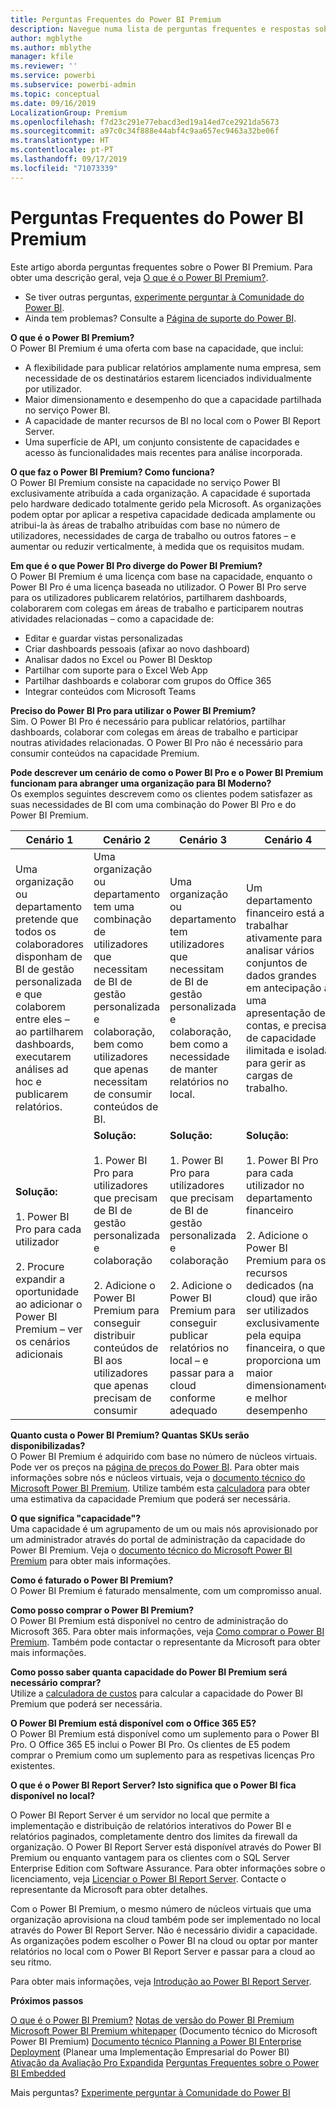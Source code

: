 ```yaml
---
title: Perguntas Frequentes do Power BI Premium
description: Navegue numa lista de perguntas frequentes e respostas sobre a oferta Power BI Premium.
author: mgblythe
ms.author: mblythe
manager: kfile
ms.reviewer: ''
ms.service: powerbi
ms.subservice: powerbi-admin
ms.topic: conceptual
ms.date: 09/16/2019
LocalizationGroup: Premium
ms.openlocfilehash: f7d23c291e77ebacd3ed19a14ed7ce2921da5673
ms.sourcegitcommit: a97c0c34f888e44abf4c9aa657ec9463a32be06f
ms.translationtype: HT
ms.contentlocale: pt-PT
ms.lasthandoff: 09/17/2019
ms.locfileid: "71073339"
---
```

# <a name="power-bi-premium-faq"></a>Perguntas Frequentes do Power BI Premium

Este artigo aborda perguntas frequentes sobre o Power BI Premium. Para obter uma descrição geral, veja [O que é o Power BI Premium?](service-premium-what-is.md).

* Se tiver outras perguntas, [experimente perguntar à Comunidade do Power BI](http://community.powerbi.com/).
* Ainda tem problemas? Consulte a [Página de suporte do Power BI](https://powerbi.microsoft.com/support/).

**O que é o Power BI Premium?**  
O Power BI Premium é uma oferta com base na capacidade, que inclui:

* A flexibilidade para publicar relatórios amplamente numa empresa, sem necessidade de os destinatários estarem licenciados individualmente por utilizador.
* Maior dimensionamento e desempenho do que a capacidade partilhada no serviço Power BI.
* A capacidade de manter recursos de BI no local com o Power BI Report Server.
* Uma superfície de API, um conjunto consistente de capacidades e acesso às funcionalidades mais recentes para análise incorporada.

**O que faz o Power BI Premium? Como funciona?**  
O Power BI Premium consiste na capacidade no serviço Power BI exclusivamente atribuída a cada organização. A capacidade é suportada pelo hardware dedicado totalmente gerido pela Microsoft. As organizações podem optar por aplicar a respetiva capacidade dedicada amplamente ou atribui-la às áreas de trabalho atribuídas com base no número de utilizadores, necessidades de carga de trabalho ou outros fatores – e aumentar ou reduzir verticalmente, à medida que os requisitos mudam.

**Em que é o que Power BI Pro diverge do Power BI Premium?**  
O Power BI Premium é uma licença com base na capacidade, enquanto o Power BI Pro é uma licença baseada no utilizador. O Power BI Pro serve para os utilizadores publicarem relatórios, partilharem dashboards, colaborarem com colegas em áreas de trabalho e participarem noutras atividades relacionadas – como a capacidade de:

* Editar e guardar vistas personalizadas
* Criar dashboards pessoais (afixar ao novo dashboard)
* Analisar dados no Excel ou Power BI Desktop
* Partilhar com suporte para o Excel Web App
* Partilhar dashboards e colaborar com grupos do Office 365
* Integrar conteúdos com Microsoft Teams

**Preciso do Power BI Pro para utilizar o Power BI Premium?**  
Sim. O Power BI Pro é necessário para publicar relatórios, partilhar dashboards, colaborar com colegas em áreas de trabalho e participar noutras atividades relacionadas. O Power BI Pro não é necessário para consumir conteúdos na capacidade Premium.

**Pode descrever um cenário de como o Power BI Pro e o Power BI Premium funcionam para abranger uma organização para BI Moderno?**  
Os exemplos seguintes descrevem como os clientes podem satisfazer as suas necessidades de BI com uma combinação do Power BI Pro e do Power BI Premium.

| Cenário 1 | Cenário 2 | Cenário 3 | Cenário 4 |
| --- | --- | --- | --- |
| Uma organização ou departamento pretende que todos os colaboradores disponham de BI de gestão personalizada e que colaborem entre eles – ao partilharem dashboards, executarem análises ad hoc e publicarem relatórios. | Uma organização ou departamento tem uma combinação de utilizadores que necessitam de BI de gestão personalizada e colaboração, bem como utilizadores que apenas necessitam de consumir conteúdos de BI. | Uma organização ou departamento tem utilizadores que necessitam de BI de gestão personalizada e colaboração, bem como a necessidade de manter relatórios no local. | Um departamento financeiro está a trabalhar ativamente para analisar vários conjuntos de dados grandes em antecipação a uma apresentação de contas, e precisa de capacidade ilimitada e isolada para gerir as cargas de trabalho. |
| **Solução:**<br/><br/>1. Power BI Pro para cada utilizador<br/><br/>2. Procure expandir a oportunidade ao adicionar o Power BI Premium – ver os cenários adicionais |**Solução:**<br/><br/>1. Power BI Pro para utilizadores que precisam de BI de gestão personalizada e colaboração<br/><br/>2. Adicione o Power BI Premium para conseguir distribuir conteúdos de BI aos utilizadores que apenas precisam de consumir |**Solução:**<br/><br/>1. Power BI Pro para utilizadores que precisam de BI de gestão personalizada e colaboração<br/><br/>2. Adicione o Power BI Premium para conseguir publicar relatórios no local – e passar para a cloud conforme adequado |**Solução:**<br/><br/>1. Power BI Pro para cada utilizador no departamento financeiro<br/><br/>2. Adicione o Power BI Premium para os recursos dedicados (na cloud) que irão ser utilizados exclusivamente pela equipa financeira, o que proporciona um maior dimensionamento e melhor desempenho |

**Quanto custa o Power BI Premium? Quantas SKUs serão disponibilizadas?**  
O Power BI Premium é adquirido com base no número de núcleos virtuais. Pode ver os preços na [página de preços do Power BI](https://powerbi.microsoft.com/pricing/). Para obter mais informações sobre nós e núcleos virtuais, veja o [documento técnico do Microsoft Power BI Premium](https://aka.ms/pbipremiumwhitepaper). Utilize também esta [calculadora](https://powerbi.microsoft.com/calculator/) para obter uma estimativa da capacidade Premium que poderá ser necessária.

**O que significa "capacidade"?**  
Uma capacidade é um agrupamento de um ou mais nós aprovisionado por um administrador através do portal de administração da capacidade do Power BI Premium. Veja o [documento técnico do Microsoft Power BI Premium](https://aka.ms/pbipremiumwhitepaper) para obter mais informações.

**Como é faturado o Power BI Premium?**  
O Power BI Premium é faturado mensalmente, com um compromisso anual.

**Como posso comprar o Power BI Premium?**  
O Power BI Premium está disponível no centro de administração do Microsoft 365. Para obter mais informações, veja [Como comprar o Power BI Premium](service-admin-premium-purchase.md). Também pode contactar o representante da Microsoft para obter mais informações.

**Como posso saber quanta capacidade do Power BI Premium será necessário comprar?**  
Utilize a [calculadora de custos](https://powerbi.microsoft.com/calculator/) para calcular a capacidade do Power BI Premium que poderá ser necessária.

**O Power BI Premium está disponível com o Office 365 E5?**  
O Power BI Premium está disponível como um suplemento para o Power BI Pro. O Office 365 E5 inclui o Power BI Pro. Os clientes de E5 podem comprar o Premium como um suplemento para as respetivas licenças Pro existentes.

**O que é o Power BI Report Server? Isto significa que o Power BI fica disponível no local?**

O Power BI Report Server é um servidor no local que permite a implementação e distribuição de relatórios interativos do Power BI e relatórios paginados, completamente dentro dos limites da firewall da organização. O Power BI Report Server está disponível através do Power BI Premium ou enquanto vantagem para os clientes com o SQL Server Enterprise Edition com Software Assurance. Para obter informações sobre o licenciamento, veja [Licenciar o Power BI Report Server](report-server/get-started.md#licensing-power-bi-report-server). Contacte o representante da Microsoft para obter detalhes.

Com o Power BI Premium, o mesmo número de núcleos virtuais que uma organização aprovisiona na cloud também pode ser implementado no local através do Power BI Report Server. Não é necessário dividir a capacidade. As organizações podem escolher o Power BI na cloud ou optar por manter relatórios no local com o Power BI Report Server e passar para a cloud ao seu ritmo.

Para obter mais informações, veja [Introdução ao Power BI Report Server](report-server/get-started.md).

**Próximos passos**

[O que é o Power BI Premium?](service-premium-what-is.md)
[Notas de versão do Power BI Premium](service-premium-release-notes.md)
[Microsoft Power BI Premium whitepaper](https://aka.ms/pbipremiumwhitepaper) (Documento técnico do Microsoft Power BI Premium) 
[Documento técnico Planning a Power BI Enterprise Deployment](https://aka.ms/pbienterprisedeploy) (Planear uma Implementação Empresarial do Power BI) 
[Ativação da Avaliação Pro Expandida](service-extended-pro-trial.md)
[Perguntas Frequentes sobre o Power BI Embedded](developer/embedded-faq.md)

Mais perguntas? [Experimente perguntar à Comunidade do Power BI](https://community.powerbi.com/)